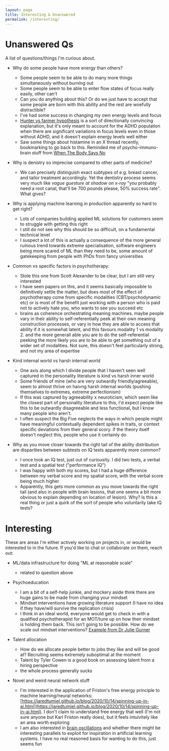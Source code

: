 ```yaml
---
layout: page
title: Interesting & Unanswered 
permalink: /interesting/
---
```


# Unanswered Qs
A list of questions/things I'm curious about.

- Why do some people have more energy than others? 
    - Some people seem to be able to do many more things simultaneously without burning out
    - Some people seem to be able to enter flow states of focus really easily, other can't 
    - Can you do anything about this? Or do we just have to accept that some people are born with this ability and the rest are woefully distractible?
    - I've had some success in changing my own energy levels and focus
    - [Hunter vs farmer hypothesis](https://en.wikipedia.org/wiki/Hunter_versus_farmer_hypothesis) is a sort of directionally convincing explanation, but it's only meant to account for the ADHD population when there are significant variations in focus levels even in those without ADHD, and it doesn't explain energy levels well either
    - Saw some things about histamine in an X thread recently, bookmarking to go back to this. Reminded me of psycho-immuno-brain stuff from [When The Body Says No](https://www.amazon.co.uk/When-Body-Says-No-Hidden/dp/178504222X/ref=asc_df_178504222X?mcid=5513d45753a832d4b9461c45cf6f24c4&th=1&psc=1&tag=googshopuk-21&linkCode=df0&hvadid=697287344587&hvpos=&hvnetw=g&hvrand=5613341175471219920&hvpone=&hvptwo=&hvqmt=&hvdev=c&hvdvcmdl=&hvlocint=&hvlocphy=9045901&hvtargid=pla-579976941970&psc=1&gad_source=1)

- Why is denistry so imprecise compared to other parts of medicine? 
    - We can precisely distinguish exact subtypes of e.g. breast cancer, and tailor treatment accordingly. Yet the dentistry process seems very much like *vague guesture at shadow on x-ray* "you probably need a root canal, that'll be 700 pounds please, 50% success rate". What gives?

- Why is applying machine learning in production apparently so hard to get right? 
    - Lots of companies building applied ML solutions for customers seem to struggle with getting this right
    - I still do not see why this should be so difficult, on a fundamental technical level
    - I suspect a lot of this is actually a consequence of the more general ruinous trend towards extreme specialisation, software engineers being more scared of ML than they need to be, some amount of gatekeeping from people with PhDs from fancy universities 

- Common vs specific factors in psychotherapy: 
    - Stole this one from Scott Alexander to be clear, but I am still very interested
    - I have seen papers on this, and it seems basically impossible to definitively settle the matter, but does most of the effect of psychotherapy come from specific modalities (CBT/psychodynamic etc) or is most of the benefit just working with a person who is paid not to actively hate you, who wants to see you succeed etc 
    - brains as coherence orchestrating meaning machines. maybe people vary in their ability to self-referentially peek at their own meaning construction processes, or vary in how they are able to access that ability if it is somewhat latent, and this favours modality 1 vs modality 2. and the more generall able you are to do the self-referential peeking the more likely you are to be able to get something out of a wider set of modalities. Not sure, this doesn't feel particularly strong, and not my area of expertise 

- Kind internal world vs harsh internal world
    - One axis along which I divide people that I haven't seen well captured in the personality literature is kind vs harsh inner world
    - Some friends of mine (who are very outwardly friendly/agreeable), seem to almost thrive on haivng harsh internal worlds (pushing themselves to extremes, extreme perfectionism)
    - If this was captured by agreeability x neuroticism, which seem like the closest part of personality literature to this, I'd expect people like this to be outwardly disagreeable and less functional, but I know many people who aren't. 
    - I often suspect the Big Five neglects the ways in which people might have meaningful contextually dependent spikes in traits, or context specific deviations from their general scory. if the theory itself doesn't neglect this, people who use it certainly do

- Why as you move closer towards the right tail of the ability distribution are disparities between subtests on IQ tests apparently more common? 
    - I once took an IQ test, just out of curiousity. I did two tests, a verbal test and a spatial test ("performance IQ")
    - I was happy with both my scores, but I had a huge difference between my verbal score and my spatial score, with the verbal score being much higher
    - Apparently, this gets more common as you move towards the right tail (and also in people with brain lesions, that one seems a bit more obvious to explain depending on location of lesion). Why? Is this a real thing or just a quirk of the sort of people who voluntarily take IQ tests? 

# Interesting

These are areas I'm either actively working on projects in, or would be interested to in the future. If you'd like to chat or collaborate on them, reach out:

- ML/data infrastructure for doing "ML at reasonable scale" 
    - related to question above

- Psychoeducation 
    - I am a bit of a self-help junkie, and mockery aside think there are huge gains to be made from changing your mindset
    - Mindset interventions have growing literature support (I have no idea if they have/will survive the replication crisis)
    - I think in an ideal world, everyone would get to check in with a qualified psychotherapist for an MOT/tune up on how their mindset is holding them back. This isn't going to be possible. How do we scale out mindset interventions? [Example from Dr Julie Gurner](https://drgurner.substack.com/)

- Talent allocation
    - How do we allocate people better to jobs they like and will be good at? Recruiting seems extremely suboptimal at the moment
    - Talent by Tyler Cowen is a good book on assessing talent from a hiring perspective 
    - the whole process generally sucks 

- Novel and weird neural network stuff
    - I'm interested in the application of Friston's free energy principle to machine learning/neural networks: [https://jaredtumiel.github.io/blog/2020/10/14/spinning-up-in-ai.html](https://jaredtumiel.github.io/blog/2020/10/14/spinning-up-in-ai.html). I don't claim to understand free energy that well (I'm not sure anyone but Karl Friston really does), but it feels intuivitely like an area worth exploring
    - I am also interested in [brain oscillations](https://www.researchgate.net/publication/306205573_The_Human_Oscillome_and_Its_Explanatory_Potential) and whether there might be interesting parallels to exploit for inspiration in artificial learning systems. I have no real reasoned basis for wanting to do this, just seems fun